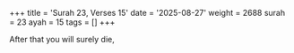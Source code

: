 +++
title = 'Surah 23, Verses 15'
date = '2025-08-27'
weight = 2688
surah = 23
ayah = 15
tags = []
+++

After that you will surely die,
